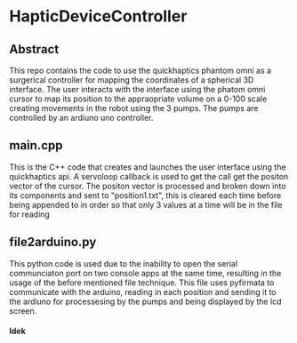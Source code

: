 # HapticDeviceController


## Abstract ##
This repo contains the code to use the quickhaptics phantom omni as a surgerical controller for mapping the coordinates of a spherical 3D interface. The user interacts with the interface using the phatom omni cursor to map its position to the appraopriate volume on a 0-100 scale creating movements in the robot using the 3 pumps. The pumps are controlled by an ardiuno uno controller. 

## main.cpp 

This is the C++ code that creates and launches the user interface using the quickhaptics api. A servoloop callback is used to get the call get the positon vector of the cursor. The positon vector is processed and broken down into its components and sent to "position1.txt", this is cleared each time before being appended to in order so that only 3 values at a time will be in the file for reading

## file2arduino.py

This python code is used due to the inability to open the serial communciaton port on two console apps at the same time, resulting in the usage of the before mentioned file technique. This file uses pyfirmata to communicate with the arduino, reading in each position and sending it to the ardiuno for processesing by the pumps and being displayed by the lcd screen. 

#### ldek
